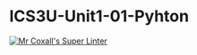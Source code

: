 # ICS3U-Unit1-01-Pyhton

[![Mr Coxall's Super Linter](https://github.com/venika-sem/ICS3U-Unit1-01-Pyhton/workflows/Mr%20Coxall's%20Super%20Linter/badge.svg)](https://github.com/venika-sem/ICS3U-Unit1-01-Pyhton/actions/)
